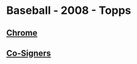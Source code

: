 # Baseball - 2008 - Topps
## [Chrome](/collection/Baseball/2008/Topps/Chrome)
## [Co-Signers](/collection/Baseball/2008/Topps/Co-Signers)
